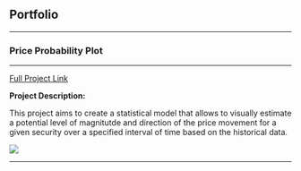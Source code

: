 ## Portfolio

---

### Price Probability Plot 
---

[Full Project Link](https://makgord.github.io/Price_Probability_Plot/)
     
**Project Description:**

This project aims to create a statistical model that allows to visually estimate a potential level of magnitutde and direction of the price movement for a given security over a specified interval of time based on the historical data.

<img src="https://github.com/MakGord/Price_Probability_Plot/blob/main/price_probability_plot_XBI_2010-01-01_2022-07-28.png?raw=true"/>

---


